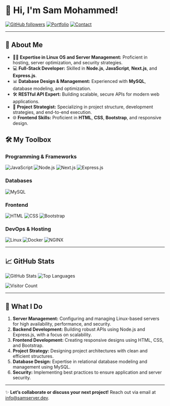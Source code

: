 # 👋 Hi, I'm Sam Mohammed!

[![GitHub followers](https://img.shields.io/github/followers/uidsam?style=social)](https://github.com/uidsam)
[![Portfolio](https://img.shields.io/badge/Portfolio-Visit-blue)](https://samserver.dev)
[![Contact](https://img.shields.io/badge/Email-Contact-blue)](mailto:info@samserver.dev)

---

## 🌟 About Me

- 🧑‍💻 **Expertise in Linux OS and Server Management:** Proficient in hosting, server optimization, and security strategies.
- 💻 **Full-Stack Developer:** Skilled in **Node.js**, **JavaScript**, **Next.js**, and **Express.js**.
- 📊 **Database Design & Management:** Experienced with **MySQL**, database modeling, and optimization.
- 🛠️ **RESTful API Expert:** Building scalable, secure APIs for modern web applications.
- 🚀 **Project Strategist:** Specializing in project structure, development strategies, and end-to-end execution.
- 🌐 **Frontend Skills:** Proficient in **HTML**, **CSS**, **Bootstrap**, and responsive design.

## 🛠️ My Toolbox

### **Programming & Frameworks**
![JavaScript](https://img.shields.io/badge/JavaScript-F7DF1E?style=for-the-badge&logo=javascript&logoColor=black)
![Node.js](https://img.shields.io/badge/Node.js-339933?style=for-the-badge&logo=node.js&logoColor=white)
![Next.js](https://img.shields.io/badge/Next.js-000000?style=for-the-badge&logo=next.js&logoColor=white)
![Express.js](https://img.shields.io/badge/Express.js-000000?style=for-the-badge&logo=express&logoColor=white)

### **Databases**
![MySQL](https://img.shields.io/badge/MySQL-4479A1?style=for-the-badge&logo=mysql&logoColor=white)

### **Frontend**
![HTML](https://img.shields.io/badge/HTML-E34F26?style=for-the-badge&logo=html5&logoColor=white)
![CSS](https://img.shields.io/badge/CSS-1572B6?style=for-the-badge&logo=css3&logoColor=white)
![Bootstrap](https://img.shields.io/badge/Bootstrap-563D7C?style=for-the-badge&logo=bootstrap&logoColor=white)

### **DevOps & Hosting**
![Linux](https://img.shields.io/badge/Linux-FCC624?style=for-the-badge&logo=linux&logoColor=black)
![Docker](https://img.shields.io/badge/Docker-2496ED?style=for-the-badge&logo=docker&logoColor=white)
![NGINX](https://img.shields.io/badge/NGINX-009639?style=for-the-badge&logo=nginx&logoColor=white)

---

## 📈 GitHub Stats

![GitHub Stats](https://github-readme-stats.vercel.app/api?username=uidsam&show_icons=true&theme=radical)
![Top Languages](https://github-readme-stats.vercel.app/api/top-langs/?username=uidsam&layout=compact&theme=radical)

![Visitor Count](https://visitor-badge.laobi.icu/badge?page_id=uidsam.uidsam)

---

## 🚀 What I Do

1. **Server Management:** Configuring and managing Linux-based servers for high availability, performance, and security.
2. **Backend Development:** Building robust APIs using Node.js and Express.js, with a focus on scalability.
3. **Frontend Development:** Creating responsive designs using HTML, CSS, and Bootstrap.
4. **Project Strategy:** Designing project architectures with clean and efficient structures.
5. **Database Design:** Expertise in relational database modeling and management using MySQL.
6. **Security:** Implementing best practices to ensure application and server security.

---

✨ **Let’s collaborate or discuss your next project!** Reach out via email at [info@samserver.dev](mailto:info@samserver.dev). 
